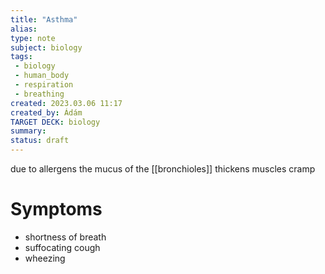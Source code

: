 ```yaml
---
title: "Asthma"
alias: 
type: note
subject: biology
tags:
 - biology
 - human_body
 - respiration
 - breathing
created: 2023.03.06 11:17
created_by: Ádám
TARGET DECK: biology
summary: 
status: draft 
---
```

due to allergens the mucus of the [[bronchioles]] thickens
muscles cramp

# Symptoms
- shortness of breath
- suffocating cough
- wheezing